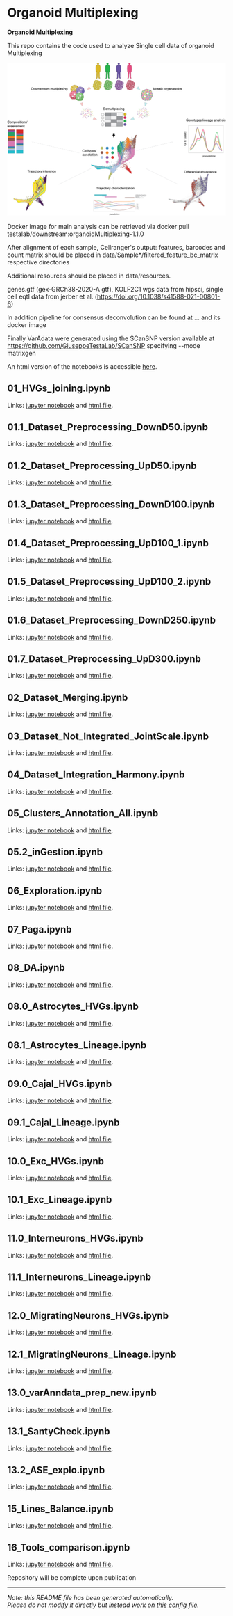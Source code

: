 
# Organoid Multiplexing

**Organoid Multiplexing**

This repo contains the code used to analyze Single cell data of organoid Multiplexing

![plot](./data/resources/ghFig/GitHome.png)


Docker image for main analysis can be retrieved via docker pull testalab/downstream:organoidMultiplexing-1.1.0

After alignment of each sample, Cellranger's output: features, barcodes and count matrix should be placed in data/Sample*/filtered_feature_bc_matrix respective directories

Additional resources should be placed in data/resources. 

genes.gtf (gex-GRCh38-2020-A gtf), KOLF2C1 wgs data from hipsci, single cell eqtl data from jerber et al. (https://doi.org/10.1038/s41588-021-00801-6)


In addition pipeline for consensus deconvolution can be found at ... and its docker image

Finally VarAdata were generated using the SCanSNP version available at https://github.com/GiuseppeTestaLab/SCanSNP specifying --mode matrixgen


An html version of the notebooks is accessible [here](https://GiuseppeTestaLab.github.io/organoidMultiplexing_release/).




## 01_HVGs_joining.ipynb

Links: [jupyter notebook](00_HVGs/01_HVGs_joining.ipynb) and [html file](https://GiuseppeTestaLab.github.io/organoidMultiplexing_release/00_HVGs/01_HVGs_joining.html).





## 01.1_Dataset_Preprocessing_DownD50.ipynb

Links: [jupyter notebook](01_PreProcess/01.1_Dataset_Preprocessing_DownD50.ipynb) and [html file](https://GiuseppeTestaLab.github.io/organoidMultiplexing_release/01_PreProcess/01.1_Dataset_Preprocessing_DownD50.html).





## 01.2_Dataset_Preprocessing_UpD50.ipynb

Links: [jupyter notebook](01_PreProcess/01.2_Dataset_Preprocessing_UpD50.ipynb) and [html file](https://GiuseppeTestaLab.github.io/organoidMultiplexing_release/01_PreProcess/01.2_Dataset_Preprocessing_UpD50.html).





## 01.3_Dataset_Preprocessing_DownD100.ipynb

Links: [jupyter notebook](01_PreProcess/01.3_Dataset_Preprocessing_DownD100.ipynb) and [html file](https://GiuseppeTestaLab.github.io/organoidMultiplexing_release/01_PreProcess/01.3_Dataset_Preprocessing_DownD100.html).





## 01.4_Dataset_Preprocessing_UpD100_1.ipynb

Links: [jupyter notebook](01_PreProcess/01.4_Dataset_Preprocessing_UpD100_1.ipynb) and [html file](https://GiuseppeTestaLab.github.io/organoidMultiplexing_release/01_PreProcess/01.4_Dataset_Preprocessing_UpD100_1.html).





## 01.5_Dataset_Preprocessing_UpD100_2.ipynb

Links: [jupyter notebook](01_PreProcess/01.5_Dataset_Preprocessing_UpD100_2.ipynb) and [html file](https://GiuseppeTestaLab.github.io/organoidMultiplexing_release/01_PreProcess/01.5_Dataset_Preprocessing_UpD100_2.html).





## 01.6_Dataset_Preprocessing_DownD250.ipynb

Links: [jupyter notebook](01_PreProcess/01.6_Dataset_Preprocessing_DownD250.ipynb) and [html file](https://GiuseppeTestaLab.github.io/organoidMultiplexing_release/01_PreProcess/01.6_Dataset_Preprocessing_DownD250.html).





## 01.7_Dataset_Preprocessing_UpD300.ipynb

Links: [jupyter notebook](01_PreProcess/01.7_Dataset_Preprocessing_UpD300.ipynb) and [html file](https://GiuseppeTestaLab.github.io/organoidMultiplexing_release/01_PreProcess/01.7_Dataset_Preprocessing_UpD300.html).





## 02_Dataset_Merging.ipynb

Links: [jupyter notebook](01_PreProcess/02_Dataset_Merging.ipynb) and [html file](https://GiuseppeTestaLab.github.io/organoidMultiplexing_release/01_PreProcess/02_Dataset_Merging.html).





## 03_Dataset_Not_Integrated_JointScale.ipynb

Links: [jupyter notebook](01_PreProcess/03_Dataset_Not_Integrated_JointScale.ipynb) and [html file](https://GiuseppeTestaLab.github.io/organoidMultiplexing_release/01_PreProcess/03_Dataset_Not_Integrated_JointScale.html).





## 04_Dataset_Integration_Harmony.ipynb

Links: [jupyter notebook](01_PreProcess/04_Dataset_Integration_Harmony.ipynb) and [html file](https://GiuseppeTestaLab.github.io/organoidMultiplexing_release/01_PreProcess/04_Dataset_Integration_Harmony.html).





## 05_Clusters_Annotation_All.ipynb

Links: [jupyter notebook](01_PreProcess/05_Clusters_Annotation_All.ipynb) and [html file](https://GiuseppeTestaLab.github.io/organoidMultiplexing_release/01_PreProcess/05_Clusters_Annotation_All.html).





## 05.2_inGestion.ipynb

Links: [jupyter notebook](02_Exploration/05.2_inGestion.ipynb) and [html file](https://GiuseppeTestaLab.github.io/organoidMultiplexing_release/02_Exploration/05.2_inGestion.html).





## 06_Exploration.ipynb

Links: [jupyter notebook](02_Exploration/06_Exploration.ipynb) and [html file](https://GiuseppeTestaLab.github.io/organoidMultiplexing_release/02_Exploration/06_Exploration.html).





## 07_Paga.ipynb

Links: [jupyter notebook](02_Exploration/07_Paga.ipynb) and [html file](https://GiuseppeTestaLab.github.io/organoidMultiplexing_release/02_Exploration/07_Paga.html).





## 08_DA.ipynb

Links: [jupyter notebook](02_Exploration/08_DA.ipynb) and [html file](https://GiuseppeTestaLab.github.io/organoidMultiplexing_release/02_Exploration/08_DA.html).





## 08.0_Astrocytes_HVGs.ipynb

Links: [jupyter notebook](03_Trajectories/08.0_Astrocytes_HVGs.ipynb) and [html file](https://GiuseppeTestaLab.github.io/organoidMultiplexing_release/03_Trajectories/08.0_Astrocytes_HVGs.html).





## 08.1_Astrocytes_Lineage.ipynb

Links: [jupyter notebook](03_Trajectories/08.1_Astrocytes_Lineage.ipynb) and [html file](https://GiuseppeTestaLab.github.io/organoidMultiplexing_release/03_Trajectories/08.1_Astrocytes_Lineage.html).





## 09.0_Cajal_HVGs.ipynb

Links: [jupyter notebook](03_Trajectories/09.0_Cajal_HVGs.ipynb) and [html file](https://GiuseppeTestaLab.github.io/organoidMultiplexing_release/03_Trajectories/09.0_Cajal_HVGs.html).





## 09.1_Cajal_Lineage.ipynb

Links: [jupyter notebook](03_Trajectories/09.1_Cajal_Lineage.ipynb) and [html file](https://GiuseppeTestaLab.github.io/organoidMultiplexing_release/03_Trajectories/09.1_Cajal_Lineage.html).





## 10.0_Exc_HVGs.ipynb

Links: [jupyter notebook](03_Trajectories/10.0_Exc_HVGs.ipynb) and [html file](https://GiuseppeTestaLab.github.io/organoidMultiplexing_release/03_Trajectories/10.0_Exc_HVGs.html).





## 10.1_Exc_Lineage.ipynb

Links: [jupyter notebook](03_Trajectories/10.1_Exc_Lineage.ipynb) and [html file](https://GiuseppeTestaLab.github.io/organoidMultiplexing_release/03_Trajectories/10.1_Exc_Lineage.html).





## 11.0_Interneurons_HVGs.ipynb

Links: [jupyter notebook](03_Trajectories/11.0_Interneurons_HVGs.ipynb) and [html file](https://GiuseppeTestaLab.github.io/organoidMultiplexing_release/03_Trajectories/11.0_Interneurons_HVGs.html).





## 11.1_Interneurons_Lineage.ipynb

Links: [jupyter notebook](03_Trajectories/11.1_Interneurons_Lineage.ipynb) and [html file](https://GiuseppeTestaLab.github.io/organoidMultiplexing_release/03_Trajectories/11.1_Interneurons_Lineage.html).





## 12.0_MigratingNeurons_HVGs.ipynb

Links: [jupyter notebook](03_Trajectories/12.0_MigratingNeurons_HVGs.ipynb) and [html file](https://GiuseppeTestaLab.github.io/organoidMultiplexing_release/03_Trajectories/12.0_MigratingNeurons_HVGs.html).





## 12.1_MigratingNeurons_Lineage.ipynb

Links: [jupyter notebook](03_Trajectories/12.1_MigratingNeurons_Lineage.ipynb) and [html file](https://GiuseppeTestaLab.github.io/organoidMultiplexing_release/03_Trajectories/12.1_MigratingNeurons_Lineage.html).





## 13.0_varAnndata_prep_new.ipynb

Links: [jupyter notebook](04_ASE/13.0_varAnndata_prep_new.ipynb) and [html file](https://GiuseppeTestaLab.github.io/organoidMultiplexing_release/04_ASE/13.0_varAnndata_prep_new.html).





## 13.1_SantyCheck.ipynb

Links: [jupyter notebook](04_ASE/13.1_SantyCheck.ipynb) and [html file](https://GiuseppeTestaLab.github.io/organoidMultiplexing_release/04_ASE/13.1_SantyCheck.html).





## 13.2_ASE_explo.ipynb

Links: [jupyter notebook](04_ASE/13.2_ASE_explo.ipynb) and [html file](https://GiuseppeTestaLab.github.io/organoidMultiplexing_release/04_ASE/13.2_ASE_explo.html).





## 15_Lines_Balance.ipynb

Links: [jupyter notebook](05_LinesBalance/15_Lines_Balance.ipynb) and [html file](https://GiuseppeTestaLab.github.io/organoidMultiplexing_release/05_LinesBalance/15_Lines_Balance.html).





## 16_Tools_comparison.ipynb

Links: [jupyter notebook](05_LinesBalance/16_Tools_comparison.ipynb) and [html file](https://GiuseppeTestaLab.github.io/organoidMultiplexing_release/05_LinesBalance/16_Tools_comparison.html).




Repository will be complete upon publication


---
*Note: this README file has been generated automatically.* <br>
*Please do not modify it directly but instead work on [this config file](resources/config.yaml).*


